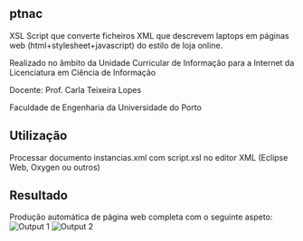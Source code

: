 ## ptnac
XSL Script que converte ficheiros XML que descrevem laptops em páginas web (html+stylesheet+javascript) do estilo de loja online.

Realizado no âmbito da Unidade Curricular de Informação para a Internet da Licenciatura em Ciência de Informação

Docente: Prof. Carla Teixeira Lopes

Faculdade de Engenharia da Universidade do Porto

## Utilização
Processar documento instancias.xml com script.xsl no editor XML (Eclipse Web, Oxygen ou outros)

## Resultado
Produção automática de página web completa com o seguinte aspeto:
![Output 1](https://i.imgur.com/EsOmnFv.png)
![Output 2](https://i.imgur.com/WJmDwgq.png)
